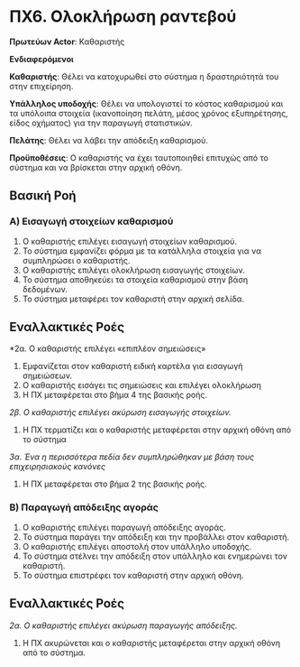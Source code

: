# ΠΧ6. Ολοκλήρωση ραντεβού

**Πρωτεύων Actor**: Καθαριστής

**Ενδιαφερόμενοι**

**Καθαριστής**: Θέλει να κατοχυρωθεί στο σύστημα η δραστηριότητά του στην επιχείρηση.

**Υπάλληλος υποδοχής**: Θέλει να υπολογιστεί το κόστος καθαρισμού και τα υπόλοιπα στοιχεία (ικανοποίηση πελάτη, μέσος χρόνος εξυπηρέτησης, είδος οχήματος) για την παραγωγή στατιστικών.

**Πελάτης**: Θέλει να λάβει την απόδειξη καθαρισμού.

**Προϋποθέσεις**: Ο καθαριστής να έχει ταυτοποιηθεί επιτυχώς από το σύστημα και να βρίσκεται στην αρχική οθόνη.

## Βασική Ροή

### Α) Εισαγωγή στοιχείων καθαρισμού
1. Ο καθαριστής επιλέγει εισαγωγή στοιχείων καθαρισμού.
2. Το σύστημα εμφανίζει φόρμα με τα κατάλληλα στοιχεία για να συμπληρώσει ο καθαριστής.
3. Ο καθαριστής επιλέγει ολοκλήρωση εισαγωγής στοιχείων.
4. Το σύστημα αποθηκεύει τα στοιχεία καθαρισμού στην βάση δεδομένων.
5. Το σύστημα μεταφέρει τον καθαριστή στην αρχική σελίδα.


## Εναλλακτικές Ροές

*2α. Ο καθαριστής επιλέγει «επιπλέον σημειώσεις»	
1. Εμφανίζεται στον καθαριστή ειδική καρτέλα για εισαγωγή σημειώσεων.
2. Ο καθαριστής εισάγει τις σημειώσεις και επιλέγει ολοκλήρωση
3. Η ΠΧ μεταφέρεται στο βήμα 4 της βασικής ροής.

*2β. Ο καθαριστής επιλέγει ακύρωση εισαγωγής στοιχείων.*
1. Η ΠΧ τερματίζει και ο καθαριστής μεταφέρεται στην αρχική οθόνη από το σύστημα

*3α. Ένα η περισσότερα πεδία δεν συμπληρώθηκαν με βάση τους επιχειρησιακούς    κανόνες*
1. Η ΠΧ μεταφέρεται στο βήμα 2 της βασικής ροής.


### Β) Παραγωγή απόδειξης αγοράς
1. Ο καθαριστής επιλέγει παραγωγή απόδειξης αγοράς.
2. Το σύστημα παράγει την απόδειξη και την προβάλλει στον καθαριστή.
3. Ο καθαριστής επιλέγει αποστολή στον υπάλληλο υποδοχής.
4. Το σύστημα στέλνει την απόδειξη στον υπάλληλο και ενημερώνει τον καθαριστή.
5. Το σύστημα επιστρέφει τον καθαριστή στην αρχική οθόνη.

## Εναλλακτικές Ροές

*2α. Ο καθαριστής επιλέγει ακύρωση παραγωγής απόδειξης.*
1. Η ΠΧ ακυρώνεται και ο καθαριστής μεταφέρεται στην αρχική οθόνη από το σύστημα.

